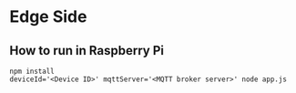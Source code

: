 # Edge Side

## How to run in Raspberry Pi

```
npm install
deviceId='<Device ID>' mqttServer='<MQTT broker server>' node app.js
```